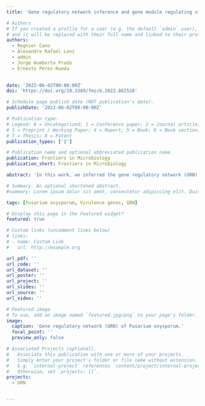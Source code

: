 ```yaml
---
title: 'Gene regulatory network inference and gene module regulating virulence in Fusarium oxysporum'

# Authors
# If you created a profile for a user (e.g. the default `admin` user), write the username (folder name) here
# and it will be replaced with their full name and linked to their profile.
authors:
  - Regnier Cano
  - Alexandre Rafael Lenz
  - admin
  - Jorge Humberto Prado
  - Ernesto Pérez-Rueda  
  

date: '2022-06-02T00:00:00Z'
doi: 'https://doi.org/10.3389/fmicb.2022.861528'

# Schedule page publish date (NOT publication's date).
publishDate: '2022-06-02T00:00:00Z'

# Publication type.
# Legend: 0 = Uncategorized; 1 = Conference paper; 2 = Journal article;
# 3 = Preprint / Working Paper; 4 = Report; 5 = Book; 6 = Book section;
# 7 = Thesis; 8 = Patent
publication_types: ['2']

# Publication name and optional abbreviated publication name.
publication: Frontiers in Microbiology
publication_short: Frontiers in Microbiology

abstract: 'In this work, we inferred the gene regulatory network (GRN) of the fungus Fusarium oxysporum by using the regulatory networks of Aspergillus nidulans FGSC A4, Neurospora crassa OR74A, Saccharomyces cerevisiae S288c, and Fusarium graminearum PH-1 as templates for sequence comparisons. Topological properties to infer the role of transcription factors (TFs) and to identify functional modules were calculated in the GRN. From these analyzes, five TFs were identified as hubs, including FOXG_04688 and FOXG_05432, which regulate 2,404 and 1,864 target genes, respectively. In addition, 16 communities were identified in the GRN, where the largest contains 1,923 genes and the smallest contains 227 genes. Finally, the genes associated with virulence were extracted from the GRN and exhaustively analyzed, and we identified a giant module with ten TFs and 273 target genes, where the most highly connected node corresponds to the transcription factor FOXG_05265, homologous to the putative bZip transcription factor CPTF1 of Claviceps purpurea, which is involved in ergotism disease that affects cereal crops and grasses. The results described in this work can be used for the study of gene regulation in this organism and open the possibility to explore putative genes associated with virulence against their host.'

# Summary. An optional shortened abstract.
#summary: Lorem ipsum dolor sit amet, consectetur adipiscing elit. Duis posuere tellus ac convallis placerat. Proin tincidunt magna sed ex sollicitudin condimentum.

tags: [Fusarium oxysporum, Virulence genes, GRN]

# Display this page in the Featured widget?
featured: true

# Custom links (uncomment lines below)
# links:
# - name: Custom Link
#   url: http://example.org

url_pdf: ''
url_code: ''
url_dataset: ''
url_poster: ''
url_project: ''
url_slides: ''
url_source: ''
url_video: ''

# Featured image
# To use, add an image named `featured.jpg/png` to your page's folder.
image:
  caption: 'Gene regulatory network (GRN) of Fusarium oxysporum.'
  focal_point: ''
  preview_only: false

# Associated Projects (optional).
#   Associate this publication with one or more of your projects.
#   Simply enter your project's folder or file name without extension.
#   E.g. `internal-project` references `content/project/internal-project/index.md`.
#   Otherwise, set `projects: []`.
projects:
  - GRN


---
```


